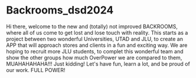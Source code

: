 # Backrooms_dsd2024
Hi there, welcome to the new and (totally) not improved BACKROOMS, where all of us come to get lost and lose touch with reality.
This starts as a project between two wonderful Universities, UTAD and JLU, to create an APP that will approach stores and clients in a fun and exciting way.
We are hoping to recruit more JLU students, to complet this wonderful team and show the other groups how much OverPower we are compared to them, MUAHAHAHAHA!!!
Just kidding! Let's have fun, learn a lot, and be proud of our work. FULL POWER!
